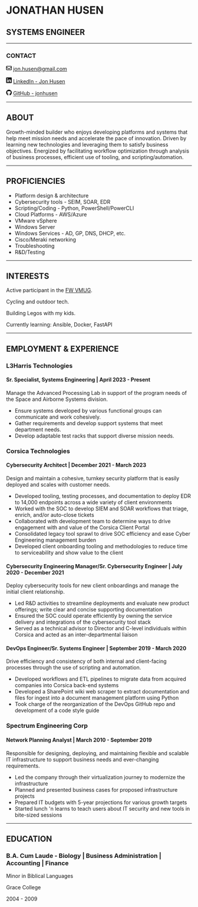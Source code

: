 # **JONATHAN HUSEN**

## SYSTEMS ENGINEER

---

### CONTACT

<img src="./images/envelope.svg" alt="Email" width="15"/> [jon.husen@gmail.com](mailto:jon.husen@gmail.com)

<img src="./images/linkedin.svg" alt="LinkedIn" width="15"/> [LinkedIn - Jon Husen](https://www.linkedin.com/in/jonhusen)

<img src="./images/github.svg" alt="GitHub" width="15"/> [GitHub - jonhusen](https://github.com/jonhusen)

---

## ABOUT

Growth-minded builder who enjoys developing platforms and systems that help
meet mission needs and accelerate the pace of innovation.
Driven by learning new technologies and leveraging them to satisfy business
objectives. Energized by facilitating workflow optimization through analysis
of business processes, efficient use of tooling, and scripting/automation.

---

## PROFICIENCIES

- Platform design & architecture
- Cybersecurity tools - SEIM, SOAR, EDR
- Scripting/Coding - Python, PowerShell/PowerCLI
- Cloud Platforms - AWS/Azure
- VMware vSphere
- Windows Server
- Windows Services - AD, GP, DNS, DHCP, etc.
- Cisco/Meraki networking
- Troubleshooting
- R&D/Testing

---

## INTERESTS

Active participant in the [FW VMUG](https://twitter.com/fortwaynevmug).

Cycling and outdoor tech.

Building Legos with my kids.

Currently learning: Ansible, Docker, FastAPI

---

## EMPLOYMENT & EXPERIENCE

### L3Harris Technologies

#### **Sr. Specialist, Systems Engineering** | April 2023 - Present

Manage the Advanced Processing Lab in support of the program needs of the
Space and Airborne Systems division.

- Ensure systems developed by various functional groups can communicate and work cohesively.
- Gather requirements and develop support systems that meet department needs.
- Develop adaptable test racks that support diverse mission needs.

### Corsica Technologies

#### **Cybersecurity Architect** | December 2021 - March 2023

Design and maintain a cohesive, turnkey security platform that is easily
deployed and scales with customer needs.

- Developed tooling, testing processes, and documentation to deploy EDR to 14,000 endpoints across a wide variety of client environments
- Worked with the SOC to develop SIEM and SOAR workflows that triage, enrich, and/or auto-close tickets
- Collaborated with development team to determine ways to drive engagement with and value of the Corsica Client Portal
- Consolidated legacy tool sprawl to drive SOC efficiency and ease Cyber Engineering management burden
- Developed client onboarding tooling and methodologies to reduce time to serviceability and show value to the client

#### **Cybersecurity Engineering Manager/Sr. Cybersecurity Engineer** | July 2020 - December 2021

Deploy cybersecurity tools for new client onboardings and manage the initial client relationship.

- Led R&D activities to streamline deployments and evaluate new product offerings; write clear and concise supporting documentation
- Ensured the SOC could operate efficiently by owning the service delivery and integrations of the cybersecurity tool stack
- Served as a technical advisor to Director and C-level individuals within Corsica and acted as an inter-departmental liaison

#### **DevOps Engineer/Sr. Systems Engineer** | September 2019 - March 2020

Drive efficiency and consistency of both internal and client-facing processes through the use of scripting and automation.

- Developed workflows and ETL pipelines to migrate data from acquired companies into Corsica back-end systems
- Developed a SharePoint wiki web scraper to extract documentation and files for ingest into a document management platform using Python
- Took charge of the reorganization of the DevOps GitHub repo and development of a code style guide

### Spectrum Engineering Corp

#### **Network Planning Analyst** | March 2010 - September 2019

Responsible for designing, deploying, and maintaining flexible and scalable IT
infrastructure to support business needs and ever-changing requirements.

- Led the company through their virtualization journey to modernize the infrastructure
- Planned and presented business cases for proposed infrastructure projects
- Prepared IT budgets with 5-year projections for various growth targets
- Started lunch 'n learns to teach users about IT security and new tools in bite-sized sessions

---

## EDUCATION

### B.A. Cum Laude - Biology | Business Administration | Accounting | Finance

Minor in Biblical Languages

Grace College

2004 - 2009
